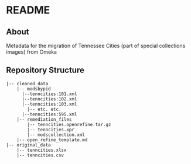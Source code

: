 # README

## About

Metadata for the migration of Tennessee Cities (part of special collections images) from Omeka

## Repository Structure

```
|-- cleaned_data
    |-- modsbypid
      |--tenncities:101.xml
      |--tenncities:102.xml
      |--tenncities:103.xml
	    |-- etc. etc.
      |--tenncities:595.xml
    |-- remediation_files
        |-- tenncities.openrefine.tar.gz
        |-- tenncities.xpr
        |-- modscollection.xml
	|-- open_refine_template.md
|-- original_data
    |-- tenncities.xlsx
    |-- tenncities.csv

```
